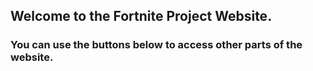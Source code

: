 ## Welcome to the Fortnite Project Website.

### You can use the buttons below to access other parts of the website.
